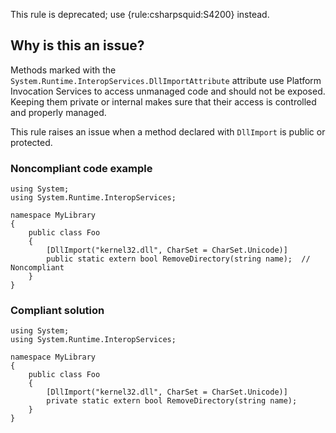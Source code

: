 This rule is deprecated; use {rule:csharpsquid:S4200} instead.
 
## Why is this an issue?
 
Methods marked with the `System.Runtime.InteropServices.DllImportAttribute` attribute use Platform Invocation Services to access unmanaged code and should not be exposed. Keeping them private or internal makes sure that their access is controlled and properly managed.
 
This rule raises an issue when a method declared with `DllImport` is public or protected.
 
### Noncompliant code example

    using System;
    using System.Runtime.InteropServices;
    
    namespace MyLibrary
    {
        public class Foo
        {
            [DllImport("kernel32.dll", CharSet = CharSet.Unicode)]
            public static extern bool RemoveDirectory(string name);  // Noncompliant
        }
    }

### Compliant solution

    using System;
    using System.Runtime.InteropServices;
    
    namespace MyLibrary
    {
        public class Foo
        {
            [DllImport("kernel32.dll", CharSet = CharSet.Unicode)]
            private static extern bool RemoveDirectory(string name);
        }
    }